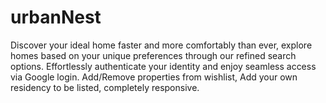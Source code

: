 # urbanNest
Discover your ideal home faster and more comfortably than ever, explore homes based on your unique preferences through our refined search options. Effortlessly authenticate your identity and enjoy seamless access via Google login. Add/Remove properties from wishlist, Add your own residency to be listed, completely responsive.
